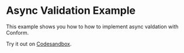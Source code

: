 # Async Validation Example

This example shows you how to how to implement async valdation with Conform.

<!-- sandbox src="/examples/async-validation?module=/app/routes/index.tsx" -->

Try it out on [Codesandbox](https://codesandbox.io/s/github/edmundhung/conform/tree/main/examples/async-validation?file=/app/routes/index.tsx).

<!-- /sandbox -->
